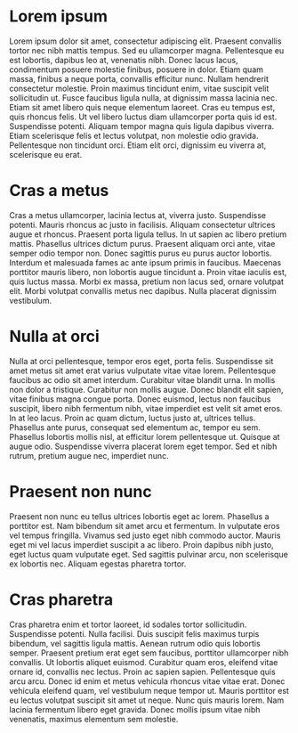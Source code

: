 # Lorem ipsum

Lorem ipsum dolor sit amet, consectetur adipiscing elit. Praesent convallis tortor nec nibh mattis tempus. Sed eu ullamcorper magna. Pellentesque eu est lobortis, dapibus leo at, venenatis nibh. Donec lacus lacus, condimentum posuere molestie finibus, posuere in dolor. Etiam quam massa, finibus a neque porta, convallis efficitur nunc. Nullam hendrerit consectetur molestie. Proin maximus tincidunt enim, vitae suscipit velit sollicitudin ut. Fusce faucibus ligula nulla, at dignissim massa lacinia nec. Etiam sit amet libero quis neque elementum laoreet. Cras eu tempus est, quis rhoncus felis. Ut vel libero luctus diam ullamcorper porta quis id est. Suspendisse potenti. Aliquam tempor magna quis ligula dapibus viverra. Etiam scelerisque felis et lectus volutpat, non molestie odio gravida. Pellentesque non tincidunt orci. Etiam elit orci, dignissim eu viverra at, scelerisque eu erat.

# Cras a metus

Cras a metus ullamcorper, lacinia lectus at, viverra justo. Suspendisse potenti. Mauris rhoncus ac justo in facilisis. Aliquam consectetur ultrices augue et rhoncus. Praesent porta ligula tellus. In ut sapien ac libero pretium mattis. Phasellus ultrices dictum purus. Praesent aliquam orci ante, vitae semper odio tempor non. Donec sagittis purus eu purus auctor lobortis. Interdum et malesuada fames ac ante ipsum primis in faucibus. Maecenas porttitor mauris libero, non lobortis augue tincidunt a. Proin vitae iaculis est, quis luctus massa. Morbi ex massa, pretium non lacus sed, ornare volutpat elit. Morbi volutpat convallis metus nec dapibus. Nulla placerat dignissim vestibulum.

# Nulla at orci

Nulla at orci pellentesque, tempor eros eget, porta felis. Suspendisse sit amet metus sit amet erat varius vulputate vitae vitae lorem. Pellentesque faucibus ac odio sit amet interdum. Curabitur vitae blandit urna. In mollis non dolor a tristique. Curabitur non mollis augue. Donec blandit elit sapien, vitae finibus magna congue porta. Donec euismod, lectus non faucibus suscipit, libero nibh fermentum nibh, vitae imperdiet est velit sit amet eros. In at leo lacus. Proin ac quam dictum, luctus justo at, ultrices tellus. Phasellus ante purus, consequat sed elementum ac, tempor eu sem. Phasellus lobortis mollis nisl, at efficitur lorem pellentesque ut. Quisque at augue odio. Suspendisse viverra placerat lorem eget tempor. Sed et nibh rutrum, pretium augue nec, imperdiet nunc.

# Praesent non nunc

Praesent non nunc eu tellus ultrices lobortis eget ac lorem. Phasellus a porttitor est. Nam bibendum sit amet arcu et fermentum. In vulputate eros vel tempus fringilla. Vivamus sed justo eget nibh commodo auctor. Mauris eget mi vel lacus imperdiet suscipit a ac libero. Proin dapibus nibh justo, eget luctus quam vulputate eget. Sed sagittis pulvinar arcu, non scelerisque ex lobortis nec. Aliquam egestas pharetra tortor.

# Cras pharetra

Cras pharetra enim et tortor laoreet, id sodales tortor sollicitudin. Suspendisse potenti. Nulla facilisi. Duis suscipit felis maximus turpis bibendum, vel sagittis ligula mattis. Aenean rutrum odio quis lobortis semper. Praesent pretium erat eget sem faucibus, porttitor ullamcorper nibh convallis. Ut lobortis aliquet euismod. Curabitur quam eros, eleifend vitae ornare id, convallis nec lectus. Proin ac sapien sapien. Pellentesque quis arcu arcu. Donec id enim et metus vehicula rhoncus vitae vitae erat. Donec vehicula eleifend quam, vel vestibulum neque tempor ut. Mauris porttitor est eu lectus volutpat suscipit sit amet ut neque. Nunc quis mauris lorem. Nam lacinia fermentum libero eget gravida. Donec mollis ipsum vitae nibh venenatis, maximus elementum sem molestie. 